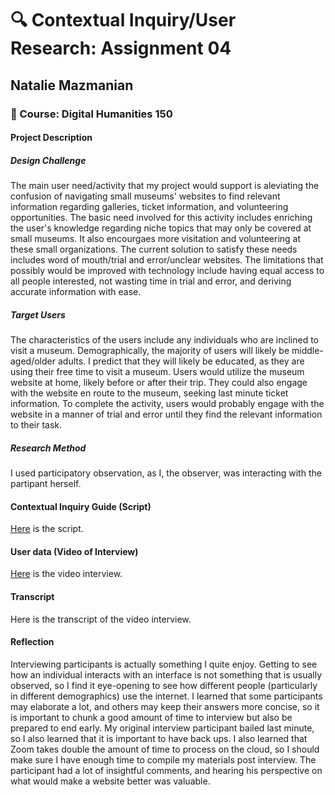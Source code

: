 # :mag: Contextual Inquiry/User Research: Assignment 04
## Natalie Mazmanian 
### :book: Course: Digital Humanities 150 

#### Project Description

##### Design Challenge
The main user need/activity that my project would support is aleviating the confusion of navigating small museums' websites to find relevant information regarding galleries, ticket information, and volunteering opportunities. The basic need involved for this activity includes enriching the user's knowledge regarding niche topics that may only be covered at small museums. It also encourgaes more visitation and volunteering at these small organizations. The current solution to satisfy these needs includes word of mouth/trial and error/unclear websites. The limitations that possibly would be improved with technology include having equal access to all people interested, not wasting time in trial and error, and deriving accurate information with ease.

##### Target Users
The characteristics of the users include any individuals who are inclined to visit a museum. Demographically, the majority of users will likely be middle-aged/older adults. I predict that they will likely be educated, as they are using their free time to visit a museum. Users would utilize the museum website at home, likely before or after their trip. They could also engage with the website en route to the museum, seeking last minute ticket information. To complete the activity, users would probably engage with the website in a manner of trial and error until they find the relevant information to their task.

##### Research Method
I used participatory observation, as I, the observer, was interacting with the partipant herself. 

#### Contextual Inquiry Guide (Script)
[Here](https://docs.google.com/document/d/1sUVS1RdlKtE3BjtAF7w7e-kYue_q82idYW5RuKHb8IU/edit?usp=sharing) is the script.

#### User data (Video of Interview)
[Here](https://ucla.zoom.us/rec/share/2OdjwkEp-uUfgmE7DGwmb41EzwLFB3iA32Cen68nsgYgTif0O584BwvnfFulA96a.GmaWsIpwULBYN-ZY
) is the video interview.

#### Transcript
Here is the transcript of the video interview.

#### Reflection
Interviewing participants is actually something I quite enjoy. Getting to see how an individual interacts with an interface is not something that is usually observed, so I find it eye-opening to see how different people (particularly in different demographics) use the internet. I learned that some participants may elaborate a lot, and others may keep their answers more concise, so it is important to chunk a good amount of time to interview but also be prepared to end early. My original interview participant bailed last minute, so I also learned that it is important to have back ups. I also learned that Zoom takes double the amount of time to process on the cloud, so I should make sure I have enough time to compile my materials post interview. The participant had a lot of insightful comments, and hearing his perspective on what would make a website better was valuable.

